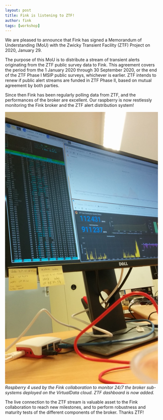 ```yaml
---
layout: post
title: Fink is listening to ZTF!
author: fink
tags: [workshop]
---
```


We are pleased to announce that Fink has signed a Memorandum of Understanding (MoU) with the Zwicky Transient Facility (ZTF) Project on 2020, January 29.
<!--more-->

The purpose of this MoU is to distribute a stream of transient alerts originating from the ZTF public survey data to Fink. This agreement covers the period from the 1 January 2020 through 30 September 2020, or the end of the ZTF Phase I MSIP public surveys, whichever is earlier.
ZTF intends to renew if public alert streams are funded in ZTF Phase II, based on mutual agreement by both parties.

Since then Fink has been regularly polling data from ZTF, and the performances of the broker are excellent. Our raspberry is now restlessly monitoring the Fink broker and the ZTF alert distribution system!

![grafana-fink](../assets/img/raspberry-monitoring.jpg)
_Raspberry 4 used by the Fink collaboration to monitor 24/7 the broker sub-systems deployed on the VirtualData cloud. ZTF dashboard is now added._

The live connection to the ZTF stream is valuable asset to the Fink collaboration to reach new milestones, and to perform robustness and maturity tests of the different components of the broker. Thanks ZTF!

